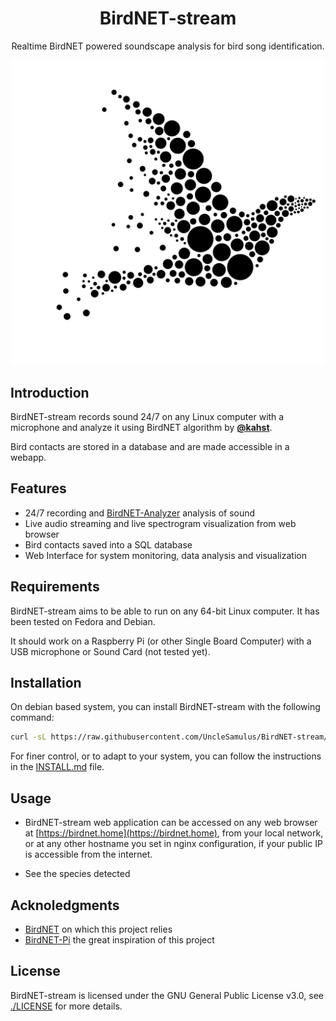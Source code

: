 <h1 align="center">BirdNET-stream</h1>

<p align="center">Realtime BirdNET powered soundscape analysis for bird song identification.</p>

<p align="center">
    <img src="./media/logo.svg" alt="BirdNET-stream logo image IA generated" style="width: 500px">
</p>

## Introduction

BirdNET-stream records sound 24/7 on any Linux computer with a microphone and analyze it using BirdNET algorithm by [**@kahst**](https://github.com/kahst). 

Bird contacts are stored in a database and are made accessible in a webapp.

## Features

- 24/7 recording and [BirdNET-Analyzer](https://github.com/kahst/BirdNET-Analyzer) analysis of sound
- Live audio streaming and live spectrogram visualization from web browser
- Bird contacts saved into a SQL database
- Web Interface for system monitoring, data analysis and visualization

## Requirements

BirdNET-stream aims to be able to run on any 64-bit Linux computer.
It has been tested on Fedora and Debian.

It should work on a Raspberry Pi (or other Single Board Computer) with a USB microphone or Sound Card (not tested yet).

## Installation

On debian based system, you can install BirdNET-stream with the following command:

```bash
curl -sL https://raw.githubusercontent.com/UncleSamulus/BirdNET-stream/main/install.sh | bash
```

For finer control, or to adapt to your system, you can follow the instructions in the [INSTALL.md](./INSTALL.md) file.

## Usage

- BirdNET-stream web application can be accessed on any web browser at [https://birdnet.home](https://birdnet.home), from your local network, or at any other hostname you set in nginx configuration, if your public IP is accessible from the internet.

- See the species detected 

## Acknoledgments

- [BirdNET](https://birdnet.cornell.edu) on which this project relies
- [BirdNET-Pi](https://birdnetpi.com) the great inspiration of this project

## License

BirdNET-stream is licensed under the GNU General Public License v3.0, see [./LICENSE](./LICENSE) for more details.